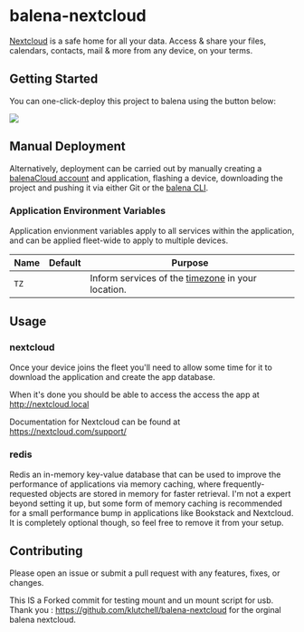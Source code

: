 # balena-nextcloud

[Nextcloud](https://nextcloud.com/) is a safe home for all your data.
Access & share your files, calendars, contacts, mail & more from any device, on your terms.

## Getting Started

You can one-click-deploy this project to balena using the button below:

[![](https://balena.io/deploy.svg)](https://dashboard.balena-cloud.com/deploy?repoUrl=https://github.com/PKHarsimran/balena-nextcloud&defaultDeviceType=raspberrypi4-64)

## Manual Deployment

Alternatively, deployment can be carried out by manually creating a [balenaCloud account](https://dashboard.balena-cloud.com) and application, flashing a device, downloading the project and pushing it via either Git or the [balena CLI](https://github.com/balena-io/balena-cli).

### Application Environment Variables

Application envionment variables apply to all services within the application, and can be applied fleet-wide to apply to multiple devices.

|Name|Default|Purpose|
|---|---|---|
|`TZ`||Inform services of the [timezone](https://en.wikipedia.org/wiki/List_of_tz_database_time_zones) in your location.|

## Usage

### nextcloud

Once your device joins the fleet you'll need to allow some time for it to download the application and create the app database.

When it's done you should be able to access the access the app at http://nextcloud.local

Documentation for Nextcloud can be found at https://nextcloud.com/support/

### redis

Redis an in-memory key-value database that can be used to improve the performance of
applications via memory caching, where frequently-requested objects are stored in memory
for faster retrieval. I'm not a expert beyond setting it up, but some form of memory
caching is recommended for a small performance bump in applications like Bookstack
and Nextcloud. It is completely optional though, so feel free to remove it from your setup.

## Contributing

Please open an issue or submit a pull request with any features, fixes, or changes.

This IS a Forked commit for testing mount and un mount script for usb. Thank you : https://github.com/klutchell/balena-nextcloud for the orginal balena nextcloud.
